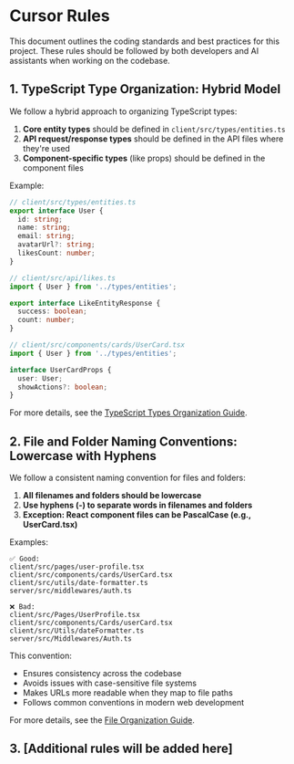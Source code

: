 # Cursor Rules

This document outlines the coding standards and best practices for this project. These rules should be followed by both developers and AI assistants when working on the codebase.

## 1. TypeScript Type Organization: Hybrid Model

We follow a hybrid approach to organizing TypeScript types:

1. **Core entity types** should be defined in `client/src/types/entities.ts`
2. **API request/response types** should be defined in the API files where they're used
3. **Component-specific types** (like props) should be defined in the component files

Example:
```typescript
// client/src/types/entities.ts
export interface User {
  id: string;
  name: string;
  email: string;
  avatarUrl?: string;
  likesCount: number;
}

// client/src/api/likes.ts
import { User } from '../types/entities';

export interface LikeEntityResponse {
  success: boolean;
  count: number;
}

// client/src/components/cards/UserCard.tsx
import { User } from '../types/entities';

interface UserCardProps {
  user: User;
  showActions?: boolean;
}
```

For more details, see the [TypeScript Types Organization Guide](docs-v1/guides/typescript-types-organization.md).

## 2. File and Folder Naming Conventions: Lowercase with Hyphens

We follow a consistent naming convention for files and folders:

1. **All filenames and folders should be lowercase**
2. **Use hyphens (-) to separate words in filenames and folders**
3. **Exception: React component files can be PascalCase (e.g., UserCard.tsx)**

Examples:

```
✅ Good:
client/src/pages/user-profile.tsx
client/src/components/cards/UserCard.tsx
client/src/utils/date-formatter.ts
server/src/middlewares/auth.ts

❌ Bad:
client/src/Pages/UserProfile.tsx
client/src/components/Cards/userCard.tsx
client/src/Utils/dateFormatter.ts
server/src/Middlewares/Auth.ts
```

This convention:
- Ensures consistency across the codebase
- Avoids issues with case-sensitive file systems
- Makes URLs more readable when they map to file paths
- Follows common conventions in modern web development

For more details, see the [File Organization Guide](docs-v1/guides/file-organization.md).

## 3. [Additional rules will be added here] 